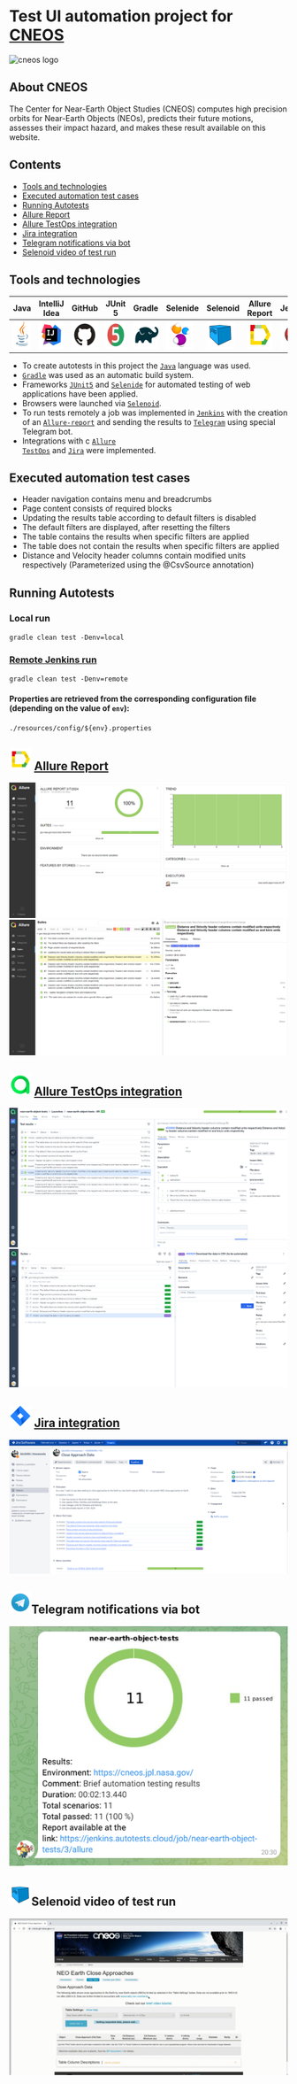 # Test UI automation project for [CNEOS](https://cneos.jpl.nasa.gov/)
<img alt="cneos logo" src="https://cneos.jpl.nasa.gov/images/cneos_logo.png" />

## About CNEOS
The Center for Near-Earth Object Studies (CNEOS) computes high precision orbits for Near-Earth Objects (NEOs), predicts their future motions, assesses their impact hazard, and makes these result available on this website.

## Contents
- <a href="#technologies">Tools and technologies</a>
- <a href="#testcases">Executed automation test cases</a>
- <a href="#running">Running Autotests</a>
- <a href="#report">Allure Report</a>
- <a href="#testops">Allure TestOps integration</a>
- <a href="#jira">Jira integration</a>
- <a href="#telegram">Telegram notifications via bot</a>
- <a href="#video">Selenoid video of test run</a>

<a id="technologies"></a>
## Tools and technologies
 Java                                                                                                       | IntelliJ  <br>  Idea                                                                                               | GitHub                                                                                                     | JUnit 5                                                                                                           | Gradle                                                                                                     | Selenide                                                                                                         | Selenoid                                                                                                                  | Allure <br> Report                                                                                                         |  Jenkins                                                                                                        |   Jira                                                                                                              | Telegram                                                                                                            |Allure <br> TestOps                                                                                                          
|:----------------------------------------------------------------------------------------------------------|--------------------------------------------------------------------------------------------------------------------|------------------------------------------------------------------------------------------------------------|-------------------------------------------------------------------------------------------------------------------|------------------------------------------------------------------------------------------------------------|------------------------------------------------------------------------------------------------------------------|---------------------------------------------------------------------------------------------------------------------------|----------------------------------------------------------------------------------------------------------------------------|-----------------------------------------------------------------------------------------------------------------|---------------------------------------------------------------------------------------------------------------------|---------------------------------------------------------------------------------------------------------------------|----------------------------------------------------------------------------------------------------------------------------------:|
| <a href="https://www.java.com/"><img src="images/logo/Java.svg" width="50" height="50"  alt="Java"/></a>  | <a href="https://www.jetbrains.com/idea/"><img src="images/logo/Idea.svg" width="50" height="50"  alt="IDEA"/></a> | <a href="https://github.com/"><img src="images/logo/GitHub.svg" width="50" height="50"  alt="Github"/></a> | <a href="https://junit.org/junit5/"><img src="images/logo/Junit5.svg" width="50" height="50"  alt="JUnit 5"/></a> | <a href="https://gradle.org/"><img src="images/logo/Gradle.svg" width="50" height="50"  alt="Gradle"/></a> | <a href="https://selenide.org/"><img src="images/logo/Selenide.svg" width="50" height="50"  alt="Selenide"/></a> | <a href="https://aerokube.com/selenoid/"><img src="images/logo/Selenoid.svg" width="50" height="50"  alt="Selenoid"/></a> | <a href="https://github.com/allure-framework"><img src="images/logo/Allure.svg" width="50" height="50"  alt="Allure"/></a> |<a href="https://www.jenkins.io/"><img src="images/logo/Jenkins.svg" width="50" height="50"  alt="Jenkins"/></a> | <a href="https://www.atlassian.com/software/jira/"><img src="images/logo/Jira.svg" width="50" height="50" alt="Java" title="Java"/></a> | <a href="https://web.telegram.org/"><img src="images\logo\Telegram.svg" width="50" height="50" alt="Telegram"/></a> |<a href="https://qameta.io/"><img src="images\logo\Allure_TO.svg" width="50" height="50" alt="Allure_TO"/></a> |
- To create autotests in this project the <code>[Java](https://www.java.com/)</code> language was used.
- <code>[Gradle](https://gradle.org/)</code> was used as an automatic build system.
- Frameworks <code>[JUnit5](https://junit.org/junit5/)</code> and <code>[Selenide](https://selenide.org/)</code> for automated testing of web applications have been applied.
- Browsers were launched via <code>[Selenoid](https://aerokube.com/selenoid/)</code>.
- To run tests remotely a job was implemented in <code>[Jenkins](https://jenkins.autotests.cloud/job/MaryPimenova-VacancyProjectUnit14/)</code> with the creation of an <code>[Allure-report](https://jenkins.autotests.cloud/job/MaryPimenova-VacancyProjectUnit14/7/allure/)</code> and sending the results to <code>[Telegram](https://web.telegram.org/)</code> using special Telegram bot.
- Integrations with с <code>[Allure TestOps](https://allure.autotests.cloud/project/2434/dashboards)</code> and <code>[Jira](https://jira.autotests.cloud/browse/HOMEWORK-720)</code> were implemented.

<a id="testcases"></a>
## Executed automation test cases
- Header navigation contains menu and breadcrumbs
- Page content consists of required blocks
- Updating the results table according to default filters is disabled
- The default filters are displayed, after resetting the filters
- The table contains the results when specific filters are applied
- The table does not contain the results when specific filters are applied
- Distance and Velocity header columns contain modified units respectively (Parameterized using the @CsvSource annotation)

<a id="running"></a>
## Running Autotests

### Local run
```
gradle clean test -Denv=local 
```

### [Remote Jenkins run](https://jenkins.autotests.cloud/job/near-earth-object-tests/)
```
gradle clean test -Denv=remote 
```

#### Properties are retrieved from the corresponding configuration file (depending on the value of `env`):

```
./resources/config/${env}.properties
```

<a id="report"></a>
## <img alt="Allure Reports" src="images/logo/Allure.svg" width="40" height="40"/> [Allure Report](https://jenkins.autotests.cloud/job/near-earth-object-tests/7/allure/)
<img title="Allure Overview" src="images/attachment/allureOverview.png"> 
<img title="Allure Suites" src="images/attachment/allureSuites.png"> 

<a id="testops"></a>
## <img alt="Allure TestOps" src="images/logo/Allure_TO.svg" width="40" height="40"/> [Allure TestOps integration](https://allure.autotests.cloud/project/4112/dashboards)
<img title="TestOps Results" src="images/attachment/testsOpsResults.png"> 
<img title="TestOps Suites" src="images/attachment/testOpsSuites.png"> 

<a id="jira"></a>
## <img alt="Jira" src="images/logo/Jira.svg" width="40" height="40"/> [Jira integration](https://jira.autotests.cloud/browse/HOMEWORK-1153)
<img title="Jira integration" src="images/attachment/jira.png"> 

<a id="telegram"></a>
## <img alt="Telegram" src="images/logo/Telegram.svg" width="40" height="40"/>Telegram notifications via bot 
<img title="Telegram notifications via bot" src="images/attachment/telegram.png">  

<a id="video"></a>
## <img alt="Selenoid" src="images/logo/Selenoid.svg" width="40" height="40"/>Selenoid video of test run
<img title="Selenoid video of test run" src="images/attachment/video.gif"> 